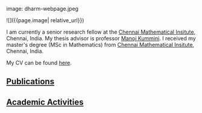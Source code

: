 image: dharm-webpage.jpeg

![]({{page.image| relative_url}})

I am currently a senior research fellow at the [Chennai Mathematical Insitute](https://www.cmi.ac.in), Chennai, India.
My thesis advisor is professor [Manoj Kummini](https://www.cmi.ac.in/people/fac-profile.php?id=mkummini).
I received my master's degree (MSc in Mathematics) from [Chennai Mathematical Insitute](https://www.cmi.ac.in), Chennai, India.

My CV can be found [here](CV.pdf).

## [Publications](Publications)

## [Academic Activities](Academic_activities)

